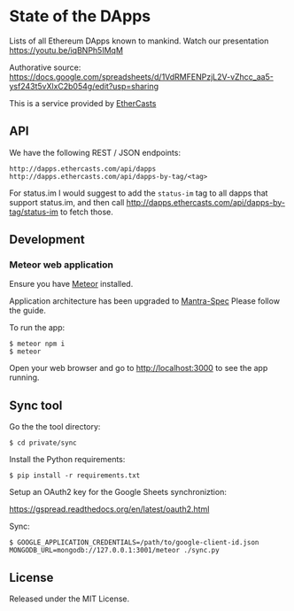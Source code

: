 # State of the DApps

Lists of all Ethereum DApps known to mankind. Watch our presentation https://youtu.be/iqBNPh5IMqM

Authorative source: https://docs.google.com/spreadsheets/d/1VdRMFENPzjL2V-vZhcc_aa5-ysf243t5vXlxC2b054g/edit?usp=sharing

This is a service provided by [EtherCasts](http://ethercasts.com)

## API

We have the following REST / JSON endpoints:

```
http://dapps.ethercasts.com/api/dapps
http://dapps.ethercasts.com/api/dapps-by-tag/<tag>
```
For status.im I would suggest to add the `status-im` tag to all dapps that support status.im, and then call http://dapps.ethercasts.com/api/dapps-by-tag/status-im to fetch those.

## Development

### Meteor web application

Ensure you have [Meteor](https://www.meteor.com/install) installed.

Application architecture has been upgraded to [Mantra-Spec](https://kadirahq.github.io/mantra/)
Please follow the guide.


To run the app:

    $ meteor npm i
    $ meteor

Open your web browser and go to [http://localhost:3000](http://localhost:3000) to see the app running.

## Sync tool

Go the the tool directory:

    $ cd private/sync

Install the Python requirements:

    $ pip install -r requirements.txt

Setup an OAuth2 key for the Google Sheets synchroniztion:

https://gspread.readthedocs.org/en/latest/oauth2.html

Sync:

    $ GOOGLE_APPLICATION_CREDENTIALS=/path/to/google-client-id.json MONGODB_URL=mongodb://127.0.0.1:3001/meteor ./sync.py

## License

Released under the MIT License.
